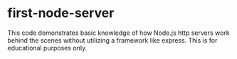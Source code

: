 # first-node-server
This code demonstrates basic knowledge of how Node.js http servers work behind the scenes without utilizing a framework like express. This is for educational purposes only.
